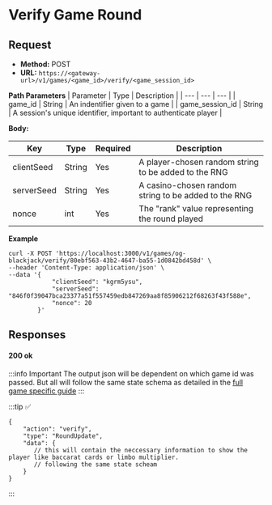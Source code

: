 # Verify Game Round

## Request
- **Method:** POST
- **URL:** `https://<gateway-url>/v1/games/<game_id>/verify/<game_session_id>`

**Path Parameters**
| Parameter | Type | Description	|
| ---  | --- | --- |
| game_id |	String |  An indentifier given to a game |
| game_session_id |	String |  A session's unique identifier, important to authenticate player |



**Body:**

| Key | Type |	Required | Description	|
| --- | --- | --- | --- |
| clientSeed |	String | Yes |  A player-chosen random string to be added to the RNG |
| serverSeed |	String | Yes |  A casino-chosen random string to be added to the RNG |
| nonce |	int | Yes | The "rank" value representing the round played |


**Example**

```shell
curl -X POST 'https://localhost:3000/v1/games/og-blackjack/verify/80ebf563-43b2-4647-ba55-1d0842bd458d' \
--header 'Content-Type: application/json' \
--data '{ 
            "clientSeed": "kgrm5ysu",
            "serverSeed": "846f0f39047bca23377a51f557459edb847269aa8f85906212f68263f43f588e",
            "nonce": 20
        }'
```


## Responses

#### 200 ok

:::info Important
The output json will be dependent on which game id was passed. But all will follow the same state schema as detailed in the [full game specific guide](../full-game-specific-guide/limbo.md)
:::

:::tip :white_check_mark:
```json:no-line-numbers
{
    "action": "verify",
    "type": "RoundUpdate",
    "data": {
       // this will contain the neccessary information to show the player like baccarat cards or limbo multiplier. 
       // following the same state scheam
    }
}
```
:::

